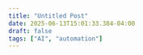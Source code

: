 ```yaml
---
title: "Untitled Post"
date: 2025-06-13T15:01:33.384-04:00
draft: false
tags: ["AI", "automation"]
---
```



